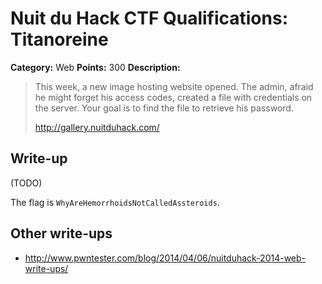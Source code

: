 # Nuit du Hack CTF Qualifications: Titanoreine

**Category:** Web
**Points:** 300
**Description:**

> This week, a new image hosting website opened. The admin, afraid he might forget his access codes, created a file with credentials on the server. Your goal is to find the file to retrieve his password.
>
> <http://gallery.nuitduhack.com/>

## Write-up

(TODO)

The flag is `WhyAreHemorrhoidsNotCalledAssteroids`.

## Other write-ups

* <http://www.pwntester.com/blog/2014/04/06/nuitduhack-2014-web-write-ups/>
